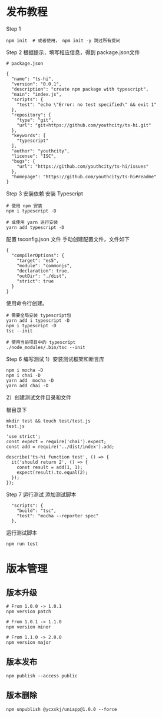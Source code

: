 # 发布教程
Step 1 
```
npm init  # 或者使用， npm init -y 跳过所有提问
```
Step 2  根据提示，填写相应信息，得到 package.json文件
```
# package.json

{
  "name": "ts-hi",
  "version": "0.0.1",
  "description": "create npm package with typescript",
  "main": "index.js",
  "scripts": {
    "test": "echo \"Error: no test specified\" && exit 1"
  },
  "repository": {
    "type": "git",
    "url": "git+https://github.com/youthcity/ts-hi.git"
  },
  "keywords": [
    "typescript"
  ],
  "author": "youthcity",
  "license": "ISC",
  "bugs": {
    "url": "https://github.com/youthcity/ts-hi/issues"
  },
  "homepage": "https://github.com/youthcity/ts-hi#readme"
}
```
Step 3 安装依赖
安装 Typescript
```
# 使用 npm 安装
npm i typescript -D

# 或使用 yarn 进行安装
yarn add typescript -D
```

配置 tsconfig.json 文件
手动创建配置文件，文件如下

```
{
  "compilerOptions": {
    "target": "es5",
    "module": "commonjs",
    "declaration": true,
    "outDir": "./dist",
    "strict": true
  }
}
```
使用命令行创建。
```
# 需要全局安装 typescript包
yarn add i typescript -D
npm i typescript -D
tsc --init 

# 使用当前项目中的 typescript
./node_modules/.bin/tsc --init
```

Step 6 编写测试
1）安装测试框架和断言库
```
npm i mocha -D
npm i chai -D
yarn add  mocha -D
yarn add chai -D
```
2）创建测试文件目录和文件

根目录下
```
mkdir test && touch test/test.js
test.js
```
```
'use strict';
const expect = require('chai').expect;
const add = require('../dist/index').add;

describe('ts-hi function test', () => {
  it('should return 2', () => {
    const result = add(1, 1);
    expect(result).to.equal(2);
  });
});
```

Step 7 运行测试
添加测试脚本
```
  "scripts": {
    "build": "tsc",
    "test": "mocha --reporter spec"
  },
```
运行测试脚本
```
npm run test
```

# 版本管理
## 版本升级 
```
# From 1.0.0 -> 1.0.1
npm version patch 

# From 1.0.1 -> 1.1.0
npm version minor

# From 1.1.0 -> 2.0.0
npm version major
```
## 版本发布
```
npm publish --access public 
```

## 版本删除 
```
npm unpublish @ycxxkj/uniapp@1.0.0 --force
```

